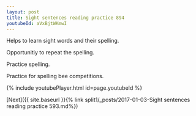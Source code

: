 ```yaml
---
layout: post
title: Sight sentences reading practice 894
youtubeId: aVxBjtWKmwI
---
```

 
 
Helps to learn sight words and their spelling.

Opportunitiy to repeat the spelling. 

Practice spelling. 
 
Practice for spelling bee competitions. 
 
{% include youtubePlayer.html id=page.youtubeId %}
 
 

[Next]({{ site.baseurl }}{% link  split1/_posts/2017-01-03-Sight sentences reading practice 593.md%})
 
